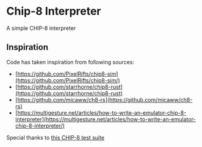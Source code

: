 # Chip-8 Interpreter

A simple CHIP-8 interpreter

## Inspiration

Code has taken inspiration from following sources:

- [https://github.com/PixelRifts/chip8-sim](https://github.com/PixelRifts/chip8-sim/)
- [https://github.com/starrhorne/chip8-rust](https://github.com/starrhorne/chip8-rust)
- [https://github.com/micaww/ch8-rs](https://github.com/micaww/ch8-rs)
- [https://multigesture.net/articles/how-to-write-an-emulator-chip-8-interpreter](https://multigesture.net/articles/how-to-write-an-emulator-chip-8-interpreter/)


Special thanks to [this CHIP-8 test suite](https://github.com/Timendus/chip8-test-suite)
